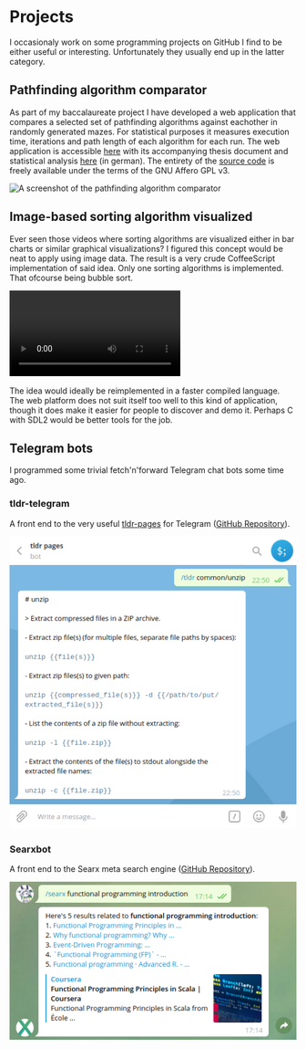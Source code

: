 # Projects
I occasionaly work on some programming projects on GitHub I find to be either
useful or interesting. Unfortunately they usually end up in the latter
category.

## Pathfinding algorithm comparator

As part of my baccalaureate project I have developed a web application that
compares a selected set of pathfinding algorithms against eachother in randomly
generated mazes. For statistical purposes it measures execution time,
iterations and path length of each algorithm for each run. The web application
is accessible [here](https://bma.fuerbringer.info/comparison) with its
accompanying thesis document and statistical analysis
[here](https://github.com/fuerbringer/bma/blob/master/thesis/bma.pdf) (in
german). The entirety of the [source code](https://github.com/fuerbringer/bma)
is freely available under the terms of the GNU Affero GPL v3.

![A screenshot of the pathfinding algorithm comparator](/res/bma_scrot.png)

## Image-based sorting algorithm visualized

Ever seen those videos where sorting algorithms are visualized either in bar
charts or similar graphical visualizations? I figured this concept would be
neat to apply using image data. The result is a very crude CoffeeScript
implementation of said idea. Only one sorting algorithms is implemented. That
ofcourse being bubble sort.

<video controls>
<source src="https://u.teknik.io/LTQ0V.mp4" type="video/mp4">
</video> 

The idea would ideally be reimplemented in a faster compiled language. The web
platform does not suit itself too well to this kind of application, though it
does make it easier for people to discover and demo it. Perhaps C with SDL2 would
be better tools for the job.

## Telegram bots

I programmed some trivial fetch'n'forward Telegram chat bots some time ago. 

### tldr-telegram

A front end to the very useful [tldr-pages](https://github.com/tldr-pages/tldr) for Telegram ([GitHub Repository](https://github.com/fuerbringer/tldr-telegram)).

![A screenshoft of an example query to tldr-telegram](https://raw.githubusercontent.com/fuerbringer/tldr-telegram/master/screenshot.png)

### Searxbot

A front end to the Searx meta search engine ([GitHub Repository](https://github.com/fuerbringer/searxbot)).

![A screenshot of an example query to searxbot.](https://raw.githubusercontent.com/fuerbringer/searxbot/master/usage.png)
